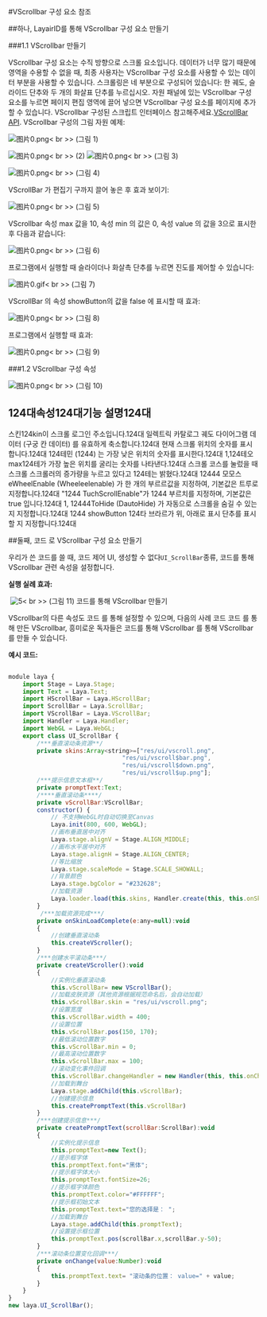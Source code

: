 #VScrollbar 구성 요소 참조



##하나, LayairID를 통해 VScrollbar 구성 요소 만들기

###1.1 VScrollbar 만들기

VScrollbar 구성 요소는 수직 방향으로 스크롤 요소입니다.
데이터가 너무 많기 때문에 영역을 수용할 수 없을 때, 최종 사용자는 VScrollbar 구성 요소를 사용할 수 있는 데이터 부분을 사용할 수 있습니다.
스크롤링은 네 부분으로 구성되어 있습니다: 한 궤도, 슬라이드 단추와 두 개의 화살표 단추를 누르십시오.
자원 패널에 있는 VScrollbar 구성 요소를 누르면 페이지 편집 영역에 끌어 넣으면 VScrollbar 구성 요소를 페이지에 추가할 수 있습니다.
VScrollbar 구성된 스크립트 인터페이스 참고해주세요.[VScrollBar API](http://layaair.ldc.layabox.com/api/index.html?category=Core&class=laya.ui.VScrollBar).
VScrollbar 구성의 그림 자원 예제:

​![图片0.png](img/1.png)< br >>
(그림 1)

​![图片0.png](img/2.png)< br >>
(2)
​![图片0.png](img/3.png)< br >>
(그림 3)

​![图片0.png](img/4.png)< br >>
(그림 4)

VScrollBar 가 편집기 구까지 끌어 놓은 후 효과 보이기:

​![图片0.png](img/5.png)< br >>
(그림 5)

VScrollbar 속성 max 값을 10, 속성 min 의 값은 0, 속성 value 의 값을 3으로 표시한 후 다음과 같습니다:

​![图片0.png](img/6.png)< br >>
(그림 6)

프로그램에서 실행할 때 슬라이더나 화살촉 단추를 누르면 진도를 제어할 수 있습니다:

​![图片0.gif](gif/1.gif)< br >>
(그림 7)

VScrollBar 의 속성 showButton의 값을 false 에 표시할 때 효과:

​![图片0.png](img/7.png)< br >>
(그림 8)

프로그램에서 실행할 때 효과:

​![图片0.png](gif/1.gif)< br >>
(그림 9)

###1.2 VScrollbar 구성 속성

​![图片0.png](img/8.png)< br >>
(그림 10)

124대**속성**124대**기능 설명**124대
----------------------------------------------------------------------------------------------------------------------------------------------------------------------------------------------------------------------------------------
스킨124kin이 스크롤 로그인 주소입니다.124대
일렉트릭 카탈로그 궤도 다이어그램 데이터 (구궁 칸 데이터) 를 유효하게 축소합니다.124대
현재 스크롤 위치의 숫자를 표시합니다.124대
124테민 (1244) 는 가장 낮은 위치의 숫자를 표시한다.124대
1,124테오 max124테가 가장 높은 위치를 굴리는 숫자를 나타낸다.124대
스크롤 코스를 눌렀을 때 스크롤 스크롤러의 증가량을 누르고 있다고 124테는 밝혔다.124대
12444 모모스eWheelEnable (Wheeleelenable) 가 한 개의 부르르값을 지정하여, 기본값은 트루로 지정합니다.124대
"1244 TuchScrollEnable"가 1244 부르치를 지정하며, 기본값은 true 입니다.124대
1, 12444ToHide (DautoHide) 가 자동으로 스크롤을 숨길 수 있는지 지정합니다.124대
1244 showButton 124타 브라르가 위, 아래로 표시 단추를 표시할 지 지정합니다.124대



 

 



##둘째, 코드 로 VScrollbar 구성 요소 만들기

우리가 쓴 코드를 쓸 때, 코드 제어 UI, 생성할 수 없다`UI_ScrollBar`종류, 코드를 통해 VScrollbar 관련 속성을 설정합니다.

**실행 실례 효과:**

​	![5](gif/3.gif)< br >>
(그림 11) 코드를 통해 VScrollbar 만들기

VScrollbar의 다른 속성도 코드 를 통해 설정할 수 있으며, 다음의 사례 코드 코드 를 통해 만든 VScrollbar, 흥미로운 독자들은 코드를 통해 VScrollbar 를 통해 VScrollbar 를 만들 수 있습니다.

**예시 코드:**


```javascript

module laya {
    import Stage = Laya.Stage;
    import Text = Laya.Text;
    import HScrollBar = Laya.HScrollBar;
    import ScrollBar = Laya.ScrollBar;
    import VScrollBar = Laya.VScrollBar;
    import Handler = Laya.Handler;
    import WebGL = Laya.WebGL;
    export class UI_ScrollBar {
        /***垂直滚动条资源**/
		private skins:Array<string>=["res/ui/vscroll.png", 
								"res/ui/vscroll$bar.png", 
								"res/ui/vscroll$down.png",
								"res/ui/vscroll$up.png"];
        /***提示信息文本框**/
        private promptText:Text;      	
		/****垂直滚动条****/
		private vScrollBar:VScrollBar;
        constructor() {
            // 不支持WebGL时自动切换至Canvas
            Laya.init(800, 600, WebGL);
            //画布垂直居中对齐
            Laya.stage.alignV = Stage.ALIGN_MIDDLE;
            //画布水平居中对齐
            Laya.stage.alignH = Stage.ALIGN_CENTER;
            //等比缩放
            Laya.stage.scaleMode = Stage.SCALE_SHOWALL;
            //背景颜色
            Laya.stage.bgColor = "#232628";
            //加载资源
            Laya.loader.load(this.skins, Handler.create(this, this.onSkinLoadComplete));
        }
         /***加载资源完成***/
        private onSkinLoadComplete(e:any=null):void
        {
            //创建垂直滚动条
			this.createVScroller();
        }
        /***创建水平滚动条***/
        private createVScroller():void 
        {
            //实例化垂直滚动条
            this.vScrollBar= new VScrollBar();
            //加载皮肤资源（其他资源根据规范命名后，会自动加载）
            this.vScrollBar.skin = "res/ui/vscroll.png";
            //设置宽度
            this.vScrollBar.width = 400;
            //设置位置
            this.vScrollBar.pos(150, 170);
            //最低滚动位置数字
            this.vScrollBar.min = 0;
            //最高滚动位置数字
            this.vScrollBar.max = 100;
            //滚动变化事件回调
            this.vScrollBar.changeHandler = new Handler(this, this.onChange);
            //加载到舞台
            Laya.stage.addChild(this.vScrollBar);
            //创建提示信息
            this.createPromptText(this.vScrollBar)
        }        
        /***创建提示信息***/
        private createPromptText(scrollBar:ScrollBar):void
        {
            //实例化提示信息
            this.promptText=new Text();
            //提示框字体
            this.promptText.font="黑体";
            //提示框字体大小
            this.promptText.fontSize=26;
            //提示框字体颜色
            this.promptText.color="#FFFFFF";
            //提示框初始文本
            this.promptText.text="您的选择是： ";
            //加载到舞台
            Laya.stage.addChild(this.promptText);
            //设置提示框位置
            this.promptText.pos(scrollBar.x,scrollBar.y-50);
        }
        /***滚动条位置变化回调***/
        private onChange(value:Number):void 
        {
            this.promptText.text= "滚动条的位置： value=" + value;
        }
    }
}
new laya.UI_ScrollBar();
```


